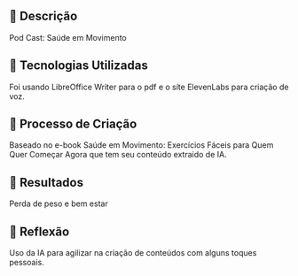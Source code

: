 ## 📒 Descrição
Pod Cast: Saúde em Movimento 
## 🤖 Tecnologias Utilizadas
Foi usando LibreOffice Writer para o pdf e o síte ElevenLabs para criação de voz.
## 🧐 Processo de Criação
Baseado no e-book Saúde em Movimento: Exercícios Fáceis para Quem Quer Começar Agora que tem seu conteúdo extraido de IA.
## 🚀 Resultados
Perda de peso e bem estar
## 💭 Reflexão
Uso da IA para agilizar na criação de conteúdos com alguns toques pessoais.


